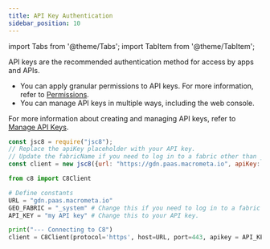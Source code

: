 ```yaml
---
title: API Key Authentication
sidebar_position: 10
---
```


import Tabs from '@theme/Tabs';
import TabItem from '@theme/TabItem';

API keys are the recommended authentication method for access by apps and APIs.

- You can apply granular permissions to API keys. For more information, refer to [Permissions](../permissions/index.md).
- You can manage API keys in multiple ways, including the web console.

For more information about creating and managing API keys, refer to [Manage API Keys](../api-keys/index.md).

<Tabs groupId="operating-systems">
<TabItem value="js" label="Javascript">

```js
const jsc8 = require("jsc8");
// Replace the apiKey placeholder with your API key.
// Update the fabricName if you need to log in to a fabric other than _system.
const client = new jsc8({url: "https://gdn.paas.macrometa.io", apiKey: "XXXX", fabricName: '_system'});
```

</TabItem>
<TabItem value="py" label="Python">

```py
from c8 import C8Client

# Define constants
URL = "gdn.paas.macrometa.io"
GEO_FABRIC = "_system" # Change this if you need to log in to a fabric other than _system.
API_KEY = "my API key" # Change this to your API key.

print("--- Connecting to C8")
client = C8Client(protocol='https', host=URL, port=443, apikey = API_KEY, geofabric = GEO_FABRIC)
```

</TabItem>
</Tabs>
